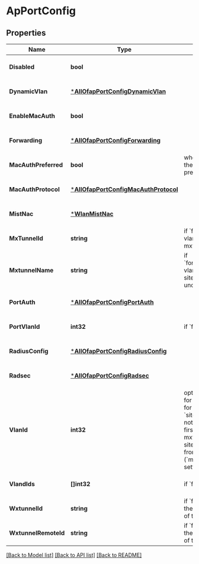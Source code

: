 # ApPortConfig

## Properties
Name | Type | Description | Notes
------------ | ------------- | ------------- | -------------
**Disabled** | **bool** |  | [optional] [default to false]
**DynamicVlan** | [***AllOfapPortConfigDynamicVlan**](AllOfapPortConfigDynamicVlan.md) |  | [optional] [default to null]
**EnableMacAuth** | **bool** |  | [optional] [default to false]
**Forwarding** | [***AllOfapPortConfigForwarding**](AllOfapPortConfigForwarding.md) |  | [optional] [default to null]
**MacAuthPreferred** | **bool** | when &#x60;true&#x60;, we&#x27;ll do dot1x then mac_auth. enable this to prefer mac_auth | [optional] [default to false]
**MacAuthProtocol** | [***AllOfapPortConfigMacAuthProtocol**](AllOfapPortConfigMacAuthProtocol.md) |  | [optional] [default to null]
**MistNac** | [***WlanMistNac**](wlan_mist_nac.md) |  | [optional] [default to null]
**MxTunnelId** | **string** | if &#x60;forwarding&#x60;&#x3D;&#x3D;&#x60;mxtunnel&#x60;, vlan_ids comes from mxtunnel | [optional] [default to null]
**MxtunnelName** | **string** | if &#x60;forwarding&#x60;&#x3D;&#x3D;&#x60;site_mxedge&#x60;, vlan_ids comes from site_mxedge (&#x60;mxtunnels&#x60; under site setting) | [optional] [default to null]
**PortAuth** | [***AllOfapPortConfigPortAuth**](AllOfapPortConfigPortAuth.md) |  | [optional] [default to null]
**PortVlanId** | **int32** | if &#x60;forwrding&#x60;&#x3D;&#x3D;&#x60;limited&#x60; | [optional] [default to null]
**RadiusConfig** | [***AllOfapPortConfigRadiusConfig**](AllOfapPortConfigRadiusConfig.md) |  | [optional] [default to null]
**Radsec** | [***AllOfapPortConfigRadsec**](AllOfapPortConfigRadsec.md) |  | [optional] [default to null]
**VlanId** | **int32** | optional to specify the vlan id for a tunnel if forwarding is for &#x60;wxtunnel&#x60;, &#x60;mxtunnel&#x60; or &#x60;site_mxedge&#x60;.   * if vlan_id is not specified then it will use first one in vlan_ids[] of the mxtunnel.   * if forwarding &#x3D;&#x3D; site_mxedge, vlan_ids comes from site_mxedge (&#x60;mxtunnels&#x60; under site setting) | [optional] [default to null]
**VlandIds** | **[]int32** | if &#x60;forwrding&#x60;&#x3D;&#x3D;&#x60;limited&#x60; | [optional] [default to null]
**WxtunnelId** | **string** | if &#x60;forwarding&#x60;&#x3D;&#x3D;&#x60;wxtunnel&#x60;, the port is bridged to the vlan of the session | [optional] [default to null]
**WxtunnelRemoteId** | **string** | if &#x60;forwarding&#x60;&#x3D;&#x3D;&#x60;wxtunnel&#x60;, the port is bridged to the vlan of the session | [optional] [default to null]

[[Back to Model list]](../README.md#documentation-for-models) [[Back to API list]](../README.md#documentation-for-api-endpoints) [[Back to README]](../README.md)


